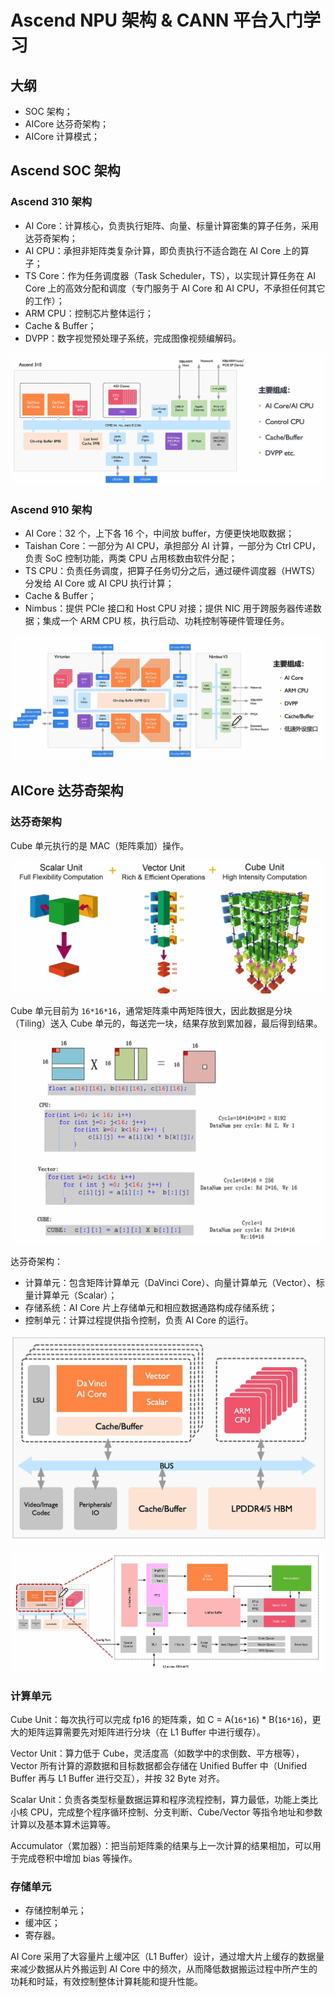 # Ascend NPU 架构 & CANN 平台入门学习

## 大纲

- SOC 架构；
- AICore 达芬奇架构；
- AICore 计算模式；

## Ascend SOC 架构

### Ascend 310 架构

- AI Core：计算核心，负责执行矩阵、向量、标量计算密集的算子任务，采用达芬奇架构；
- AI CPU：承担非矩阵类复杂计算，即负责执行不适合跑在 AI Core 上的算子；
- TS Core：作为任务调度器（Task Scheduler，TS），以实现计算任务在 AI Core 上的高效分配和调度（专门服务于 AI Core 和 AI CPU，不承担任何其它的工作）；
- ARM CPU：控制芯片整体运行；
- Cache & Buffer；
- DVPP：数字视觉预处理子系统，完成图像视频编解码。

![image-20240828232223378](images/image-20240828232223378.png)

### Ascend 910 架构

- AI Core：32 个，上下各 16 个，中间放 buffer，方便更快地取数据；
- Taishan Core：一部分为 AI CPU，承担部分 AI 计算，一部分为 Ctrl CPU，负责 SoC 控制功能，两类 CPU 占用核数由软件分配；
- TS CPU：负责任务调度，把算子任务切分之后，通过硬件调度器（HWTS）分发给 AI Core 或 AI CPU 执行计算；
- Cache & Buffer；
- Nimbus：提供 PCIe 接口和 Host CPU 对接；提供 NIC 用于跨服务器传递数据；集成一个 ARM CPU 核，执行启动、功耗控制等硬件管理任务。

![image-20240828233501980](images/image-20240828233501980.png)

## AICore 达芬奇架构

### 达芬奇架构

Cube 单元执行的是 MAC（矩阵乘加）操作。

![image-20240829000235760](images/image-20240829000235760.png)

Cube 单元目前为 `16*16*16`，通常矩阵乘中两矩阵很大，因此数据是分块（Tiling）送入 Cube 单元的，每送完一块，结果存放到累加器，最后得到结果。

![image-20240829000617549](images/image-20240829000617549.png)

达芬奇架构：

- 计算单元：包含矩阵计算单元（DaVinci Core）、向量计算单元（Vector）、标量计算单元（Scalar）；
- 存储系统：AI Core 片上存储单元和相应数据通路构成存储系统；
- 控制单元：计算过程提供指令控制，负责 AI Core 的运行。

![image-20240829001202550](images/image-20240829001202550.png)

![Snipaste_2024-08-29_00-16-08](images/Snipaste_2024-08-29_00-16-08.png)

### 计算单元

Cube Unit：每次执行可以完成 fp16 的矩阵乘，如 C = A(`16*16`) * B(`16*16`)，更大的矩阵运算需要先对矩阵进行分块（在 L1 Buffer 中进行缓存）。

Vector Unit：算力低于 Cube，灵活度高（如数学中的求倒数、平方根等），Vector 所有计算的源数据和目标数据都会存储在 Unified Buffer 中（Unified Buffer 再与 L1 Buffer 进行交互），并按 32 Byte 对齐。

Scalar Unit：负责各类型标量数据运算和程序流程控制，算力最低，功能上类比小核 CPU，完成整个程序循环控制、分支判断、Cube/Vector 等指令地址和参数计算以及基本算术运算等。

Accumulator（累加器）：把当前矩阵乘的结果与上一次计算的结果相加，可以用于完成卷积中增加 bias 等操作。

### 存储单元

- 存储控制单元；
- 缓冲区；
- 寄存器。

AI Core 采用了大容量片上缓冲区（L1 Buffer）设计，通过增大片上缓存的数据量来减少数据从片外搬运到 AI Core 中的频次，从而降低数据搬运过程中所产生的功耗和时延，有效控制整体计算耗能和提升性能。
